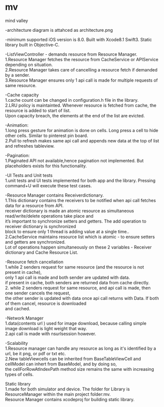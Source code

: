 # mv
mind valley

-architecture diagram is attahced as architecture.png  

-minimum supported iOS version is 8.0. Built with Xcode8.1 Swift3. Static library built in Objective-C.  

-ListViewController - demands resource from Resource Manager.   
1.Resource Manager fetches the resource from CacheService or APIService depending on situation.  
2.Resource Manager takes care of cancelling a resource fetch if demanded by a sender.  
3.Resource Manager ensures only 1 api call is made for multiple requests of same resource.  

-Cache capacity  
1.cache count can be changed in configuration.h file in the library.  
2.LRU policy is maintainted. Whenever resource is fetched from cache, the resource is added to start of list.   
Upon capacity breach, the elements at the end of the list are evicted.

-Animation:  
1.long press gesture for animation is done on cells. Long press a cell to hide other cells. Similar to pinterest pin board.  
2.Pull to refresh makes same api call and appends new data at the top of list and refreshes tableview.  

-Pagination:  
1.Paginated API not available,hence pagination not implemented. But placeholders exists for this functionality.  

-UI Tests and Unit tests  
1.unit tests and UI tests implemented for both app and the library. Pressing command+U will execute these test cases.  

-Resource Manager contains Receiverdictionary.  
1.This dictionary contains the receivers to be notified when api call fetches data for a resource from API.  
receiver dictionary is made an atomic resource as simultaneous read/write/delete operations take place and  
it’s important to synchronize setters and getters. The add operation to receiver dictionary is synchronized  
block to ensure only 1 thread is adding value at a single time..  
2.CacheService maintains resource list which is atomic - to ensure setters and getters are synchronized.   
Lot of operations happen simultaneously on these 2 variables - Receiver dictionary and Cache Resource List.  

-Resource fetch cancellation  
1.while 2 senders request for same resource (and the resource is not present in cache),  
only 1 api call is made and both sender are updated with data.   
if present in cache, both senders are returned data from cache directly.  
2. while 2 senders request for same resource, and api call is made, then one sender cancels the request,  
the other sender is updated with data once api call returns with Data. If both of them cancel, resource is downloaded  
 and cached.  

-Network Manager  
1.data(contents url ) used for image download, because calling simple image download is light weight that way.   
2.api call is made with nsurlsession however.  

-Scalability  
1.Resource manager can handle any resource as long as it's identified by a url, be it png, or pdf or txt etc.  
2.New tableViewcells can be inherited from BaseTableViewCell and cellModel can inhert from BaseModel, and by doing so,   
the cellForRowAtIndexPath method size remains the same with increasing types of cells.  

Static library  
1.made for both simulator and device. The folder for Library is ResourceManager within the main project folder:mv.  
Resource Manager contains xcodeproj for building static library.  
